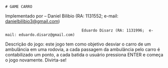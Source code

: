     # GAME CARRO
    
Implementado por – Daniel Bilibio (RA: 1131552;  e-mail: danielbilibio3@gmail.com)
                                      
                                      Eduardo Disarz (RA: 1131996;  e-mail: eduardo.disarz@gmail.com)
                                      
Descrição do jogo: este jogo tem como objetivo desviar o carro de um ambulância em uma rodovia, a cada passagem da ambulância pelo carro é contabilizado um ponto,
a cada batida o usuário pressiona ENTER e começa o jogo novamente. Divirta-se!

